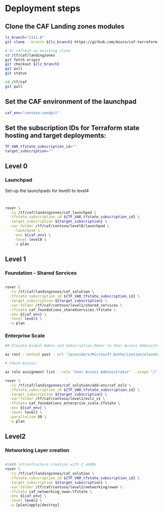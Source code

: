 # Deployment steps

## Clone the CAF Landing zones modules
```bash
lz_branch="2111.0"
git clone --branch ${lz_branch} https://github.com/Azure/caf-terraform-landingzones.git /tf/caf/landingzones

# Or refresh an existing clone
cd /tf/caf/landingzones
git fetch origin
git checkout ${lz_branch}
git pull
git status

cd /tf/caf
git pull
```

## Set the CAF environment of the launchpad

```bash
caf_env="contoso-sandpit"
```
## Set the subscription IDs for Terraform state hosting and target deployments:

```bash
TF_VAR_tfstate_subscription_id=""
target_subscription=""
```

## Level 0

### Launchpad
Set-up the launchpads for level0 to level4

```bash


rover \
  -lz /tf/caf/landingzones/caf_launchpad \
  -tfstate_subscription_id ${TF_VAR_tfstate_subscription_id} \
  -target_subscription ${target_subscription} \
  -var-folder /tf/caf/contoso/level0/launchpad \
    -launchpad \
    -env ${caf_env} \
    -level level0 \
    -a plan

```

## Level 1


### Foundation - Shared Services

```bash

rover \
  -lz /tf/caf/landingzones/caf_solution \
  -tfstate_subscription_id ${TF_VAR_tfstate_subscription_id} \
  -target_subscription ${target_subscription} \
  -var-folder /tf/caf/contoso/level1/shared_services \
  -tfstate caf_foundations_sharedservices.tfstate \
  -env ${caf_env} \
  -level level1 \
  -a plan

```

### Enterprise Scale

```bash
## Elevate Global Admin and Subscription Owner to User Access Administrator:

az rest --method post --url "/providers/Microsoft.Authorization/elevateAccess?api-version=2016-07-01"

# Check Access:

az role assignment list --role "User Access Administrator" --scope "/"

rover \
  -lz /tf/caf/landingzones/caf_solution/add-ons/caf_eslz \
  -tfstate_subscription_id ${TF_VAR_tfstate_subscription_id} \
  -target_subscription ${target_subscription} \
  -var-folder /tf/caf/contoso/level1/eslz_v1 \
  -tfstate caf_foundations_enterprise_scale.tfstate \
  -env ${caf_env} \
  -level level1 \
  -parallelism 50 \
  -a plan

```

## Level2

### Networking Layer creation

```bash

#vWAN infrastructure creation with 2 vHUBs
rover \
  -lz /tf/caf/landingzones/caf_solution \
  -tfstate_subscription_id ${TF_VAR_tfstate_subscription_id} \
  -target_subscription ${target_subscription} \
  -var-folder /tf/caf/contoso/level2/networking/vwan \
  -tfstate caf_networking_vwan.tfstate \
  -env ${caf_env} \
  -level level2 \
  -a [plan|apply|destroy]


